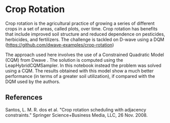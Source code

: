 # Crop Rotation

Crop rotation is the agricultural practice of growing a series of different crops in a set of areas, called plots, over time. Crop rotation has benefits that include improved soil structure and reduced dependence on pesticides, herbicides, and fertilizers. The challenge is tackled on D-wave using a DQM (https://github.com/dwave-examples/crop-rotation)

The approach used here involves the use of a Constrained Quadratic Model (CQM) from Dwave . The solution is computed using the LeapHybridCQMSampler.  In this notebook instead the problem was solved using a CQM. The results obtained with this model show a much better performance (in terms of a greater soil utilization), if compared with the DQM used by the authors.


## References
Santos, L. M. R. dos et al. "Crop rotation scheduling with adjacency constraints." Springer Science+Business Media, LLC, 26 Nov. 2008.
